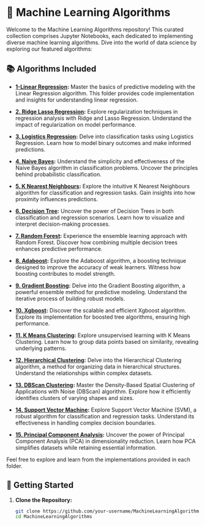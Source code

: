 # 🤖 Machine Learning Algorithms

Welcome to the Machine Learning Algorithms repository! This curated collection comprises Jupyter Notebooks, each dedicated to implementing diverse machine learning algorithms. Dive into the world of data science by exploring our featured algorithms:

## 📚 Algorithms Included

- **[1-Linear Regression](/1-Linear-Regression/):**
  Master the basics of predictive modeling with the Linear Regression algorithm. This folder provides code implementation and insights for understanding linear regression.

- **[2. Ridge Lasso Regression](/2-Ridge-Lasso-Regression/):**
  Explore regularization techniques in regression analysis with Ridge and Lasso Regression. Understand the impact of regularization on model performance.

- **[3. Logistics Regression](/3-Logistics-Regression/):**
  Delve into classification tasks using Logistics Regression. Learn how to model binary outcomes and make informed predictions.

- **[4. Naive Bayes](/4-Naive-Bayes/):**
  Understand the simplicity and effectiveness of the Naive Bayes algorithm in classification problems. Uncover the principles behind probabilistic classification.

- **[5. K Nearest Neighbours](/5-K-Nearest-Neighbours/):**
  Explore the intuitive K Nearest Neighbours algorithm for classification and regression tasks. Gain insights into how proximity influences predictions.

- **[6. Decision Tree](/6-Decision-Tree/):**
  Uncover the power of Decision Trees in both classification and regression scenarios. Learn how to visualize and interpret decision-making processes.

- **[7. Random Forest](/7-Random-Forest/):**
  Experience the ensemble learning approach with Random Forest. Discover how combining multiple decision trees enhances predictive performance.

- **[8. Adaboost](/8-Adaboost/):**
  Explore the Adaboost algorithm, a boosting technique designed to improve the accuracy of weak learners. Witness how boosting contributes to model strength.

- **[9. Gradient Boosting](/9-Gradient-Boosting/):**
  Delve into the Gradient Boosting algorithm, a powerful ensemble method for predictive modeling. Understand the iterative process of building robust models.

- **[10. Xgboost](/10-Xgboost/):**
  Discover the scalable and efficient Xgboost algorithm. Explore its implementation for boosted tree algorithms, ensuring high performance.

- **[11. K Means Clustering](/11-K-Means-Clustering/):**
  Explore unsupervised learning with K Means Clustering. Learn how to group data points based on similarity, revealing underlying patterns.

- **[12. Hierarchical Clustering](/12-Hierarchical-Clustering/):**
  Delve into the Hierarchical Clustering algorithm, a method for organizing data in hierarchical structures. Understand the relationships within complex datasets.

- **[13. DBScan Clustering](/13-DBScan-Clustering/):**
  Master the Density-Based Spatial Clustering of Applications with Noise (DBScan) algorithm. Explore how it efficiently identifies clusters of varying shapes and sizes.

- **[14. Support Vector Machine](/14-Support-Vector-Machine/):**
  Explore Support Vector Machine (SVM), a robust algorithm for classification and regression tasks. Understand its effectiveness in handling complex decision boundaries.

- **[15. Principal Component Analysis](/15-Principal-Component-Analysis/):**
  Uncover the power of Principal Component Analysis (PCA) in dimensionality reduction. Learn how PCA simplifies datasets while retaining essential information.

Feel free to explore and learn from the implementations provided in each folder.

## 🚀 Getting Started

1. **Clone the Repository:**
   ```bash
   git clone https://github.com/your-username/MachineLearningAlgorithms.git
   cd MachineLearningAlgorithms

